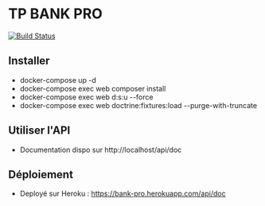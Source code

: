 TP BANK PRO
=
[![Build Status](https://travis-ci.com/alexisljn/tp-bank-pro.svg?branch=master)](https://travis-ci.com/alexisljn/tp-bank-pro)

Installer
-

- docker-compose up -d 
- docker-compose exec web composer install
- docker-compose exec web d:s:u --force
- docker-compose exec web doctrine:fixtures:load --purge-with-truncate

Utiliser l'API
-

- Documentation dispo sur http://localhost/api/doc

Déploiement
-

- Deployé sur Heroku : https://bank-pro.herokuapp.com/api/doc